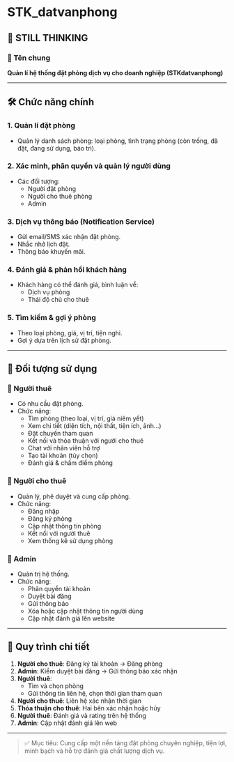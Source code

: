 # STK_datvanphong

## 🚧 STILL THINKING

### 📌 Tên chung
**Quản lí hệ thống đặt phòng dịch vụ cho doanh nghiệp (STKdatvanphong)**

---

## 🛠️ Chức năng chính

### 1. Quản lí đặt phòng
- Quản lý danh sách phòng: loại phòng, tình trạng phòng (còn trống, đã đặt, đang sử dụng, bảo trì).

### 2. Xác minh, phân quyền và quản lý người dùng
- Các đối tượng: 
  - Người đặt phòng
  - Người cho thuê phòng
  - Admin

### 3. Dịch vụ thông báo (Notification Service)
- Gửi email/SMS xác nhận đặt phòng.
- Nhắc nhở lịch đặt.
- Thông báo khuyến mãi.

### 4. Đánh giá & phản hồi khách hàng
- Khách hàng có thể đánh giá, bình luận về:
  - Dịch vụ phòng
  - Thái độ chủ cho thuê

### 5. Tìm kiếm & gợi ý phòng
- Theo loại phòng, giá, vị trí, tiện nghi.
- Gợi ý dựa trên lịch sử đặt phòng.

---

## 👥 Đối tượng sử dụng

### 🔹 Người thuê
- Có nhu cầu đặt phòng.
- Chức năng:
  - Tìm phòng (theo loại, vị trí, giá niêm yết)
  - Xem chi tiết (diện tích, nội thất, tiện ích, ảnh…)
  - Đặt chuyến tham quan
  - Kết nối và thỏa thuận với người cho thuê
  - Chat với nhân viên hỗ trợ
  - Tạo tài khoản (tùy chọn)
  - Đánh giá & chấm điểm phòng

### 🔹 Người cho thuê
- Quản lý, phê duyệt và cung cấp phòng.
- Chức năng:
  - Đăng nhập
  - Đăng ký phòng
  - Cập nhật thông tin phòng
  - Kết nối với người thuê
  - Xem thống kê sử dụng phòng

### 🔹 Admin
- Quản trị hệ thống.
- Chức năng:
  - Phân quyền tài khoản
  - Duyệt bài đăng
  - Gửi thông báo
  - Xóa hoặc cập nhật thông tin người dùng
  - Cập nhật đánh giá lên website

---

## 🔄 Quy trình chi tiết

1. **Người cho thuê**: Đăng ký tài khoản → Đăng phòng
2. **Admin**: Kiểm duyệt bài đăng → Gửi thông báo xác nhận
3. **Người thuê**:
   - Tìm và chọn phòng
   - Gửi thông tin liên hệ, chọn thời gian tham quan
4. **Người cho thuê**: Liên hệ xác nhận thời gian
5. **Thỏa thuận cho thuê**: Hai bên xác nhận hoặc hủy
6. **Người thuê**: Đánh giá và rating trên hệ thống
7. **Admin**: Cập nhật đánh giá lên web

---

> ✅ Mục tiêu: Cung cấp một nền tảng đặt phòng chuyên nghiệp, tiện lợi, minh bạch và hỗ trợ đánh giá chất lượng dịch vụ.
